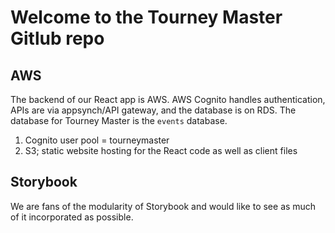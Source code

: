 # Welcome to the Tourney Master Gitlub repo

## AWS
The backend of our React app is AWS. AWS Cognito handles authentication, APIs are via appsynch/API gateway, and the database is on RDS. The database for Tourney Master is the ``events`` database.
1. Cognito user pool = tourneymaster
1. S3; static website hosting for the React code as well as client files

## Storybook
We are fans of the modularity of Storybook and would like to see as much of it incorporated as possible.

